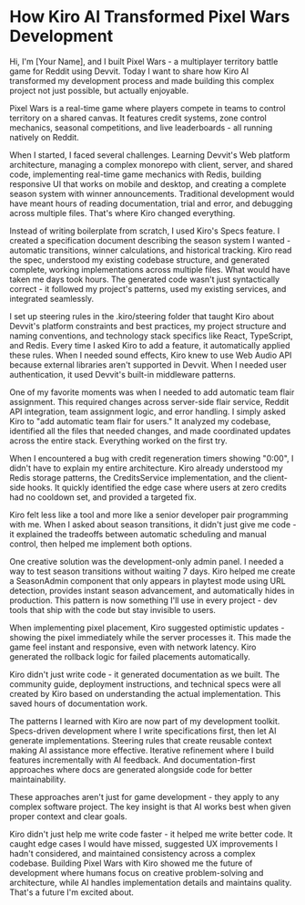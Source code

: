 # How Kiro AI Transformed Pixel Wars Development

Hi, I'm [Your Name], and I built Pixel Wars - a multiplayer territory battle game for Reddit using Devvit. Today I want to share how Kiro AI transformed my development process and made building this complex project not just possible, but actually enjoyable.

Pixel Wars is a real-time game where players compete in teams to control territory on a shared canvas. It features credit systems, zone control mechanics, seasonal competitions, and live leaderboards - all running natively on Reddit.

When I started, I faced several challenges. Learning Devvit's Web platform architecture, managing a complex monorepo with client, server, and shared code, implementing real-time game mechanics with Redis, building responsive UI that works on mobile and desktop, and creating a complete season system with winner announcements. Traditional development would have meant hours of reading documentation, trial and error, and debugging across multiple files. That's where Kiro changed everything.

Instead of writing boilerplate from scratch, I used Kiro's Specs feature. I created a specification document describing the season system I wanted - automatic transitions, winner calculations, and historical tracking. Kiro read the spec, understood my existing codebase structure, and generated complete, working implementations across multiple files. What would have taken me days took hours. The generated code wasn't just syntactically correct - it followed my project's patterns, used my existing services, and integrated seamlessly.

I set up steering rules in the .kiro/steering folder that taught Kiro about Devvit's platform constraints and best practices, my project structure and naming conventions, and technology stack specifics like React, TypeScript, and Redis. Every time I asked Kiro to add a feature, it automatically applied these rules. When I needed sound effects, Kiro knew to use Web Audio API because external libraries aren't supported in Devvit. When I needed user authentication, it used Devvit's built-in middleware patterns.

One of my favorite moments was when I needed to add automatic team flair assignment. This required changes across server-side flair service, Reddit API integration, team assignment logic, and error handling. I simply asked Kiro to "add automatic team flair for users." It analyzed my codebase, identified all the files that needed changes, and made coordinated updates across the entire stack. Everything worked on the first try.

When I encountered a bug with credit regeneration timers showing "0:00", I didn't have to explain my entire architecture. Kiro already understood my Redis storage patterns, the CreditsService implementation, and the client-side hooks. It quickly identified the edge case where users at zero credits had no cooldown set, and provided a targeted fix.

Kiro felt less like a tool and more like a senior developer pair programming with me. When I asked about season transitions, it didn't just give me code - it explained the tradeoffs between automatic scheduling and manual control, then helped me implement both options.

One creative solution was the development-only admin panel. I needed a way to test season transitions without waiting 7 days. Kiro helped me create a SeasonAdmin component that only appears in playtest mode using URL detection, provides instant season advancement, and automatically hides in production. This pattern is now something I'll use in every project - dev tools that ship with the code but stay invisible to users.

When implementing pixel placement, Kiro suggested optimistic updates - showing the pixel immediately while the server processes it. This made the game feel instant and responsive, even with network latency. Kiro generated the rollback logic for failed placements automatically.

Kiro didn't just write code - it generated documentation as we built. The community guide, deployment instructions, and technical specs were all created by Kiro based on understanding the actual implementation. This saved hours of documentation work.

The patterns I learned with Kiro are now part of my development toolkit. Specs-driven development where I write specifications first, then let AI generate implementations. Steering rules that create reusable context making AI assistance more effective. Iterative refinement where I build features incrementally with AI feedback. And documentation-first approaches where docs are generated alongside code for better maintainability.

These approaches aren't just for game development - they apply to any complex software project. The key insight is that AI works best when given proper context and clear goals.

Kiro didn't just help me write code faster - it helped me write better code. It caught edge cases I would have missed, suggested UX improvements I hadn't considered, and maintained consistency across a complex codebase. Building Pixel Wars with Kiro showed me the future of development where humans focus on creative problem-solving and architecture, while AI handles implementation details and maintains quality. That's a future I'm excited about.
